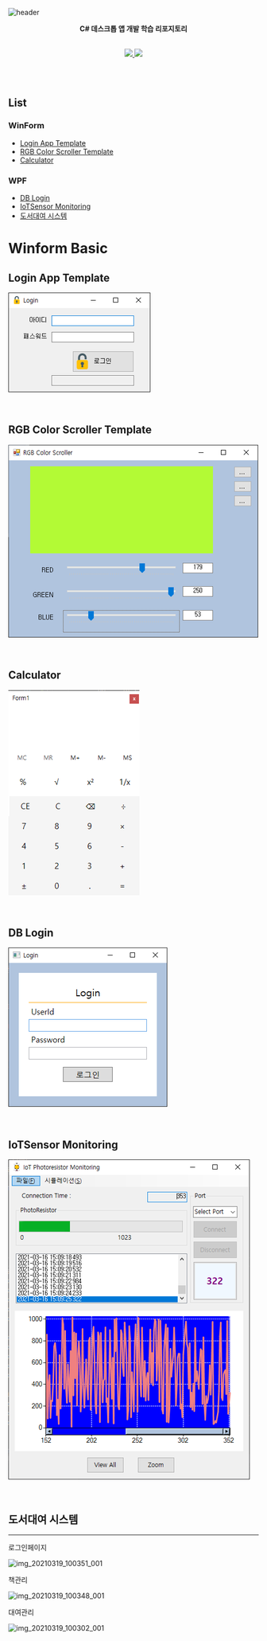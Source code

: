 ![header](https://capsule-render.vercel.app/api?type=waving&color=auto&height=300&section=header&text=StudyDesktopApp%20&fontSize=50&animation=fadeIn&fontAlignY=38)
<p align='center'><b> C# 데스크톱 앱 개발 학습 리포지토리 </b></p>
<p align='center'>
   <br>
   <a href=#>
    <img src="https://img.shields.io/badge/Windows Form App%20-%23F7DF1E.svg?&style=for-the-badge&&logoColor=white"/>
  </a>
  <a href=#>
    <img src="https://img.shields.io/badge/WPF%20-%234FC08D.svg?&style=for-the-badge&&logoColor=white"/>
  </a>
</p>
<br>
<br>


## List
### WinForm
 - [Login App Template](#LoginAppTemplate)
 - [RGB Color Scroller Template](#RGBColorScrollerTemplate)
 - [Calculator](#Calculator)
### WPF  
 - [DB Login](#DBLogin)
 - [IoTSensor Monitoring](#IoTSensorMonitoring)
 - [도서대여 시스템](#도서대여시스템)


# Winform Basic


## Login App Template<a id= "LoginAppTemplate">

<img src =https://github.com/vustkdgus/StudyDesktopApp/blob/main/image/Login.png > </img>

<br>

## RGB Color Scroller Template <a id = "RGBColorScrollerTemplate">

<img src =https://github.com/vustkdgus/StudyDesktopApp/blob/main/image/RGB%20Color%20Scroller.png > </img>

<br>

## Calculator <a id = "Calculator">

<img src =https://github.com/vustkdgus/StudyDesktopApp/blob/main/image/Calculator.png > </img>

<br>

## DB Login <a id ="DBLogin">

<img src =https://github.com/vustkdgus/StudyDesktopApp/blob/main/image/LoginPage.png> </img>

<br>

## IoTSensor Monitoring <a id = "IoTSensorMonitoring">

<img src =https://github.com/vustkdgus/StudyDesktopApp/blob/main/image/Monitoring.png> </img>

<br>

## 도서대여 시스템 <a id = "도서대여시스템">
---------------
로그인페이지

![img_20210319_100351_001](https://user-images.githubusercontent.com/38821846/111717760-0da31780-889c-11eb-8198-4262194256de.png)

책관리

![img_20210319_100348_001](https://user-images.githubusercontent.com/38821846/111717804-27dcf580-889c-11eb-96e7-946ed3640da5.png)


대여관리

![img_20210319_100302_001](https://user-images.githubusercontent.com/38821846/111717816-30353080-889c-11eb-8e76-2716dca450f6.png)



